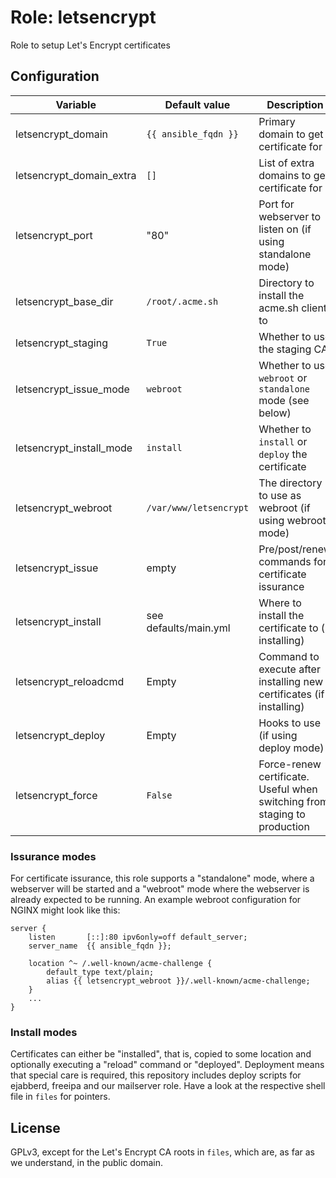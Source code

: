 # Role: letsencrypt

Role to setup Let's Encrypt certificates

## Configuration
|Variable|Default value|Description|
|--------|-------------|-----------|
|letsencrypt_domain|`{{ ansible_fqdn }}`|Primary domain to get certificate for|
|letsencrypt_domain_extra|`[]`|List of extra domains to get certificate for|
|letsencrypt_port|"80"|Port for webserver to listen on (if using standalone mode)|
|letsencrypt_base_dir|`/root/.acme.sh`|Directory to install the acme.sh client to|
|letsencrypt_staging|`True`|Whether to use the staging CA|
|letsencrypt_issue_mode|`webroot`| Whether to use `webroot` or `standalone` mode (see below)|
|letsencrypt_install_mode|`install`| Whether to `install` or `deploy` the certificate |
|letsencrypt_webroot|`/var/www/letsencrypt`|The directory to use as webroot (if using webroot mode)|
|letsencrypt_issue|empty|Pre/post/renew commands for certificate issurance|
|letsencrypt_install|see defaults/main.yml|Where to install the certificate to (if installing)|
|letsencrypt_reloadcmd|Empty|Command to execute after installing new certificates (if installing)|
|letsencrypt_deploy|Empty|Hooks to use (if using deploy mode)|
|letsencrypt_force|`False`|Force-renew certificate. Useful when switching from staging to production|

### Issurance modes
For certificate issurance, this role supports a "standalone" mode, where a
webserver will be started and a "webroot" mode where the webserver is already
expected to be running. An example webroot configuration for NGINX might look
like this:
```
server {
    listen       [::]:80 ipv6only=off default_server;
    server_name  {{ ansible_fqdn }};

    location ^~ /.well-known/acme-challenge {
        default_type text/plain;
        alias {{ letsencrypt_webroot }}/.well-known/acme-challenge;
    }
    ...
}
```

### Install modes
Certificates can either be "installed", that is, copied to some location and
optionally executing a "reload" command or "deployed". Deployment means that
special care is required, this repository includes deploy scripts for
ejabberd, freeipa and our mailserver role. Have a look at the respective shell
file in `files` for pointers.

## License
GPLv3, except for the Let's Encrypt CA roots in `files`, which are, as far as
we understand, in the public domain.
